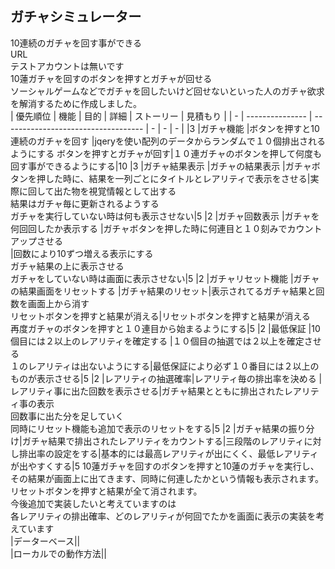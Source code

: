 ##  ガチャシミュレーター  
10連続のガチャを回す事ができる  
URL  
テストアカウントは無いです  
10蓮ガチャを回すのボタンを押すとガチャが回せる  
ソーシャルゲームなどでガチャを回したいけど回せないといった人のガチャ欲求を解消するために作成しました。  
| 優先順位 | 機能 | 目的 | 詳細 | ストーリー | 見積もり |
| - | --------------- | ----------------------------------- | - | - | - |
|3  |ガチャ機能         |ボタンを押すと10連続のガチャを回す        |jqeryを使い配列のデータからランダムで１０個排出されるようにする
ボタンを押すとガチャが回す|１０連ガチャのボタンを押して何度も回す事ができるようにする|10
|3  |ガチャ結果表示     |ガチャの結果表示                        |ガチャボタンを押した時に、結果を一列ごとにタイトルとレアリティで表示をさせる|実際に回して出た物を視覚情報として出する  
結果はガチャ毎に更新されるようする  
ガチャを実行していない時は何も表示させない|5
|2  |ガチャ回数表示     |ガチャを何回回したか表示する              |ガチャボタンを押した時に何連目と１０刻みでカウントアップさせる  
|回数により10ずつ増える表示にする  
ガチャ結果の上に表示させる  
ガチャをしていない時は画面に表示させない|5
|2  |ガチャリセット機能  |ガチャの結果画面をリセットする            |ガチャ結果のリセット|表示されてるガチャ結果と回数を画面上から消す  
リセットボタンを押すと結果が消える|リセットボタンを押すと結果が消える  
再度ガチャのボタンを押すと１０連目から始まるようにする|5
|2  |最低保証          |10個目には２以上のレアリティを確定する     |１０個目の抽選では２以上を確定させる  
１のレアリティは出ないようにする|最低保証により必ず１０番目には２以上のものが表示させる|5
|2  |レアリティの抽選確率|レアリティ毎の排出率を決める              |レアリティ事に出た回数を表示させる|ガチャ結果とともに排出されたレアリティ事の表示  
回数事に出た分を足していく  
同時にリセット機能も追加で表示のリセットをする|5
|2  |ガチャ結果の振り分け|ガチャ結果で排出されたレアリティをカウントする|三段階のレアリティに対し排出率の設定をする|基本的には最高レアリティが出にくく、最低レアリティが出やすくする|5
10蓮ガチャを回すのボタンを押すと10蓮のガチャを実行し、その結果が画面上に出てきます、同時に何連したかという情報も表示されます。  
リセットボタンを押すと結果が全て消されます。  
今後追加で実装したいと考えていますのは  
各レアリティの排出確率、どのレアリティが何回でたかを画面に表示の実装を考えています  
|データーベース||  
|ローカルでの動作方法||